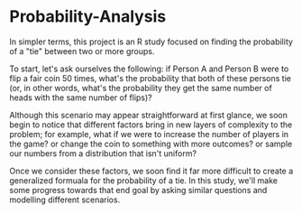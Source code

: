# Probability-Analysis

In simpler terms, this project is an R study focused on finding the probability of a "tie" between two or more groups.

To start, let's ask ourselves the following: if Person A and Person B were to flip a fair coin 50 times, what's the probability that both of these persons tie (or, in other words, what's the probability they get the same number of heads with the same number of flips)?

Although this scenario may appear straightforward at first glance, we soon begin to notice that different factors bring in new layers of complexity to the problem; for example, what if we were to increase the number of players in the game? or change the coin to something with more outcomes? or sample our numbers from a distribution that isn't uniform?

Once we consider these factors, we soon find it far more difficult to create a generalized formuala for the probability of a tie. In this study, we'll make some progress towards that end goal by asking similar questions and modelling different scenarios.
